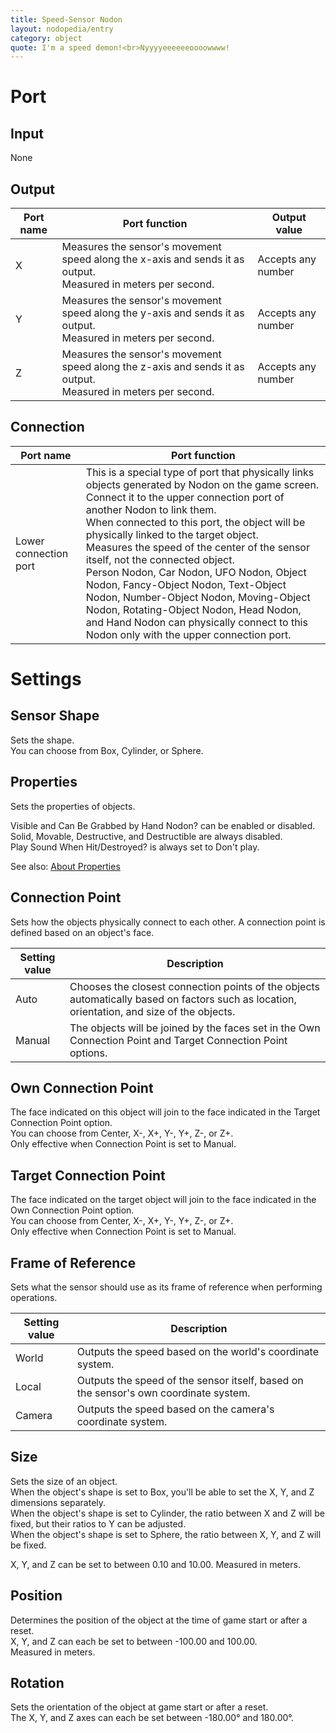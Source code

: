 ```yaml
---
title: Speed-Sensor Nodon
layout: nodopedia/entry
category: object
quote: I'm a speed demon!<br>Nyyyyeeeeeeoooowwww!
---
```


# Port
## Input
None

## Output
<div class="table-wrapper"><table><thead><tr><th>Port name</th><th>Port function</th><th>Output value</th></tr></thead><tbody><tr><td>X</td><td>Measures the sensor's movement speed along the x-axis and sends it as output.<br>Measured in meters per second.</td><td>Accepts any number</td></tr><tr><td>Y</td><td>Measures the sensor's movement speed along the y-axis and sends it as output.<br>Measured in meters per second.</td><td>Accepts any number</td></tr><tr><td>Z</td><td>Measures the sensor's movement speed along the z-axis and sends it as output.<br>Measured in meters per second.</td><td>Accepts any number</td></tr></tbody></table></div>

## Connection
<div class="table-wrapper"><table><thead><tr><th>Port name</th><th>Port function</th></tr></thead><tbody><tr><td>Lower connection port</td><td>This is a special type of port that physically links objects generated by Nodon on the game screen. Connect it to the upper connection port of another Nodon to link them.<br>When connected to this port, the object will be physically linked to the target object.<br>Measures the speed of the center of the sensor itself, not the connected object.<br>Person Nodon, Car Nodon, UFO Nodon, Object Nodon, Fancy-Object Nodon, Text-Object Nodon, Number-Object Nodon, Moving-Object Nodon, Rotating-Object Nodon, Head Nodon, and Hand Nodon can physically connect to this Nodon only with the upper connection port.</td></tr></tbody></table></div>

# Settings
## Sensor Shape
Sets the shape.<br>
You can choose from Box, Cylinder, or Sphere.

## Properties
Sets the properties of objects.

Visible and Can Be Grabbed by Hand Nodon? can be enabled or disabled.<br>
Solid, Movable, Destructive, and Destructible are always disabled.<br>
Play Sound When Hit/Destroyed? is always set to Don't play.<br>

See also: <a href="/gbg/nodopedia/tips/about-properties">About Properties</a>

## Connection Point
Sets how the objects physically connect to each other. A connection point is defined based on an object's face.

<div class="table-wrapper"><table><thead><tr><th>Setting value</th><th>Description</th></tr></thead><tbody><tr><td>Auto</td><td>Chooses the closest connection points of the objects automatically based on factors such as location, orientation, and size of the objects.</td></tr><tr><td>Manual</td><td>The objects will be joined by the faces set in the Own Connection Point and Target Connection Point options.</td></tr></tbody></table></div>

## Own Connection Point
The face indicated on this object will join to the face indicated in the Target Connection Point option.<br>
You can choose from Center, X-, X+, Y-, Y+, Z-, or Z+.<br>
Only effective when Connection Point is set to Manual.

## Target Connection Point
The face indicated on the target object will join to the face indicated in the Own Connection Point option.<br>
You can choose from Center, X-, X+, Y-, Y+, Z-, or Z+.<br>
Only effective when Connection Point is set to Manual.

## Frame of Reference
Sets what the sensor should use as its frame of reference when performing operations.

<div class="table-wrapper"><table><thead><tr><th>Setting value</th><th>Description</th></tr></thead><tbody><tr><td>World</td><td>Outputs the speed based on the world's coordinate system.</td></tr><tr><td>Local</td><td>Outputs the speed of the sensor itself, based on the sensor's own coordinate system.</td></tr><tr><td>Camera</td><td>Outputs the speed based on the camera's coordinate system.</td></tr></tbody></table></div>

## Size
Sets the size of an object.<br>
When the object's shape is set to Box, you'll be able to set the X, Y, and Z dimensions separately.<br>
When the object's shape is set to Cylinder, the ratio between X and Z will be fixed, but their ratios to Y can be adjusted.<br>
When the object's shape is set to Sphere, the ratio between X, Y, and Z will be fixed.

X, Y, and Z can be set to between 0.10 and 10.00. Measured in meters.

## Position
Determines the position of the object at the time of game start or after a reset.<br>
X, Y, and Z can each be set to between -100.00 and 100.00.<br>
Measured in meters.

## Rotation
Sets the orientation of the object at game start or after a reset.<br>
The X, Y, and Z axes can each be set between -180.00° and 180.00°.